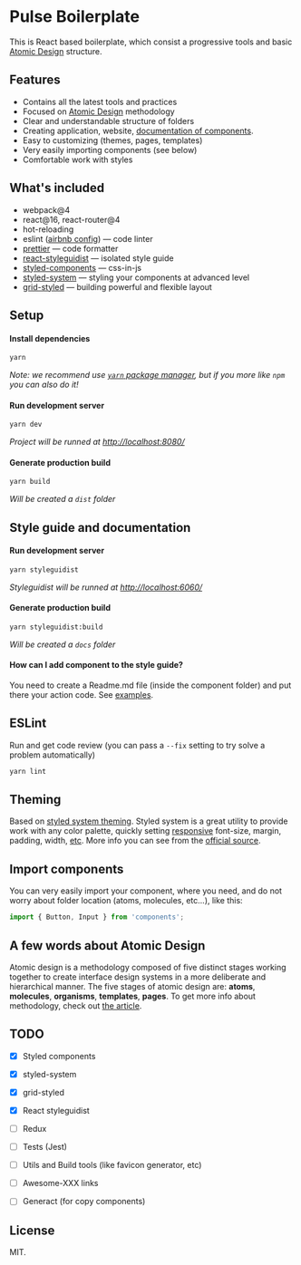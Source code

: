 # Pulse Boilerplate

This is React based boilerplate, which consist a progressive tools and basic [Atomic Design](http://bradfrost.com/blog/post/atomic-web-design/) structure.

## Features

- Contains all the latest tools and practices
- Focused on [Atomic Design](http://bradfrost.com/blog/post/atomic-web-design/) methodology
- Clear and understandable structure of folders
- Creating application, website, [documentation of components](https://react-styleguidist.js.org/).
- Easy to customizing (themes, pages, templates)
- Very easily importing components (see below)
- Comfortable work with styles

## What's included

- webpack@4
- react@16, react-router@4
- hot-reloading
- eslint ([airbnb config](https://github.com/airbnb/javascript/tree/master/packages/eslint-config-airbnb)) — code linter
- [prettier](https://prettier.io/) — code formatter
- [react-styleguidist](https://react-styleguidist.js.org/) — isolated style guide 
- [styled-components](https://www.styled-components.com/) — css-in-js
- [styled-system](https://github.com/jxnblk/styled-system) — styling your components at advanced level
- [grid-styled](https://github.com/jxnblk/grid-styled) — building powerful and flexible layout

## Setup

#### Install dependencies
```sh
yarn
```
*Note: we recommend use [`yarn` package manager](https://yarnpkg.com/), but if you more like `npm` you can also do it!*

#### Run development server
```sh
yarn dev
```

*Project will be runned at [http://localhost:8080/](http://localhost:8080/)*

#### Generate production build
```sh
yarn build
```

*Will be created a `dist` folder*

## Style guide and documentation

#### Run development server
```sh
yarn styleguidist
```

*Styleguidist will be runned at [http://localhost:6060/](http://localhost:6060/)*

#### Generate production build
```sh
yarn styleguidist:build
```

*Will be created a `docs` folder*

#### How can I add component to the style guide?
You need to create a Readme.md file (inside the component folder) and put there your action code. See [examples](https://react-styleguidist.js.org/docs/documenting#usage-examples-and-readme-files).

## ESLint

Run and get code review (you can pass a `--fix` setting to try solve a problem automatically)
```sh
yarn lint
```

## Theming
Based on [styled system theming](https://github.com/jxnblk/styled-system/blob/master/docs/getting-started.md#theming). Styled system is a great utility to provide work with any color palette, quickly setting [responsive](https://github.com/jxnblk/styled-system/blob/master/docs/responsive-styles.md) font-size, margin, padding, width, [etc](https://github.com/jxnblk/styled-system/blob/master/docs/table.md). More info you can see from the [official source](https://github.com/jxnblk/styled-system/blob/master/docs/api.md).


## Import components

You can very easily import your component, where you need, and do not worry about folder location (atoms, molecules, etc...), like this:

```js
import { Button, Input } from 'components';
```

## A few words about Atomic Design

Atomic design is a methodology composed of five distinct stages working together to create interface design systems in a more deliberate and hierarchical manner. The five stages of atomic design are: __atoms__, __molecules__, __organisms__, __templates__, __pages__. To get more info about methodology, check out [the article](http://atomicdesign.bradfrost.com/chapter-2/).

## TODO

- [x] Styled components
- [x] styled-system
- [x] grid-styled
- [x] React styleguidist
- [ ] Redux
- [ ] Tests (Jest)
- [ ] Utils and Build tools (like favicon generator, etc)
- [ ] Awesome-XXX links
- [ ] Generact (for copy components)


## License

MIT.
